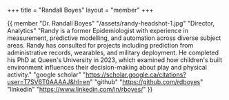 +++
title = "Randall Boyes"
layout = "member"
+++

{{ member
"Dr. Randall Boyes"
"/assets/randy-headshot-1.jpg"
"Director, Analytics" 
"Randy is a former Epidemiologist with experience in measurement, predictive modelling, and automation across diverse subject areas. Randy has consulted for projects including prediction from administrative records, wearables, and military deployment. He completed his PhD at Queen's University in 2023, which examined how children's built environment influences their decision-making about play and physical activity."
"google scholar" "https://scholar.google.ca/citations?user=T7SV6T0AAAAJ&hl=en"
"github" "https://github.com/rdboyes"
"linkedin" "https://www.linkedin.com/in/rboyes/"
}}